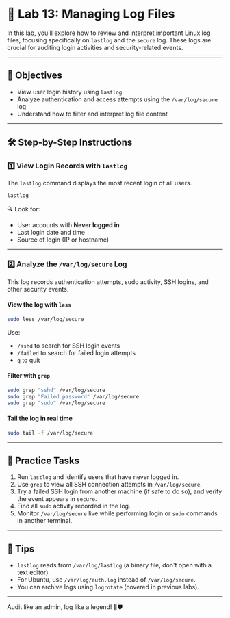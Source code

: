 # 🧪 Lab 13: Managing Log Files

In this lab, you’ll explore how to review and interpret important Linux log files, focusing specifically on `lastlog` and the `secure` log. These logs are crucial for auditing login activities and security-related events.

---

## 🎯 Objectives

- View user login history using `lastlog`
- Analyze authentication and access attempts using the `/var/log/secure` log
- Understand how to filter and interpret log file content

---

## 🛠️ Step-by-Step Instructions

### 1️⃣ View Login Records with `lastlog`

The `lastlog` command displays the most recent login of all users.

```bash
lastlog
```

🔍 Look for:
- User accounts with **Never logged in**
- Last login date and time
- Source of login (IP or hostname)

---

### 2️⃣ Analyze the `/var/log/secure` Log

This log records authentication attempts, sudo activity, SSH logins, and other security events.

#### View the log with `less`

```bash
sudo less /var/log/secure
```

Use:
- `/sshd` to search for SSH login events
- `/failed` to search for failed login attempts
- `q` to quit

#### Filter with `grep`

```bash
sudo grep "sshd" /var/log/secure
sudo grep "Failed password" /var/log/secure
sudo grep "sudo" /var/log/secure
```

#### Tail the log in real time

```bash
sudo tail -f /var/log/secure
```

---

## 🧪 Practice Tasks

1. Run `lastlog` and identify users that have never logged in.
2. Use `grep` to view all SSH connection attempts in `/var/log/secure`.
3. Try a failed SSH login from another machine (if safe to do so), and verify the event appears in `secure`.
4. Find all `sudo` activity recorded in the log.
5. Monitor `/var/log/secure` live while performing login or `sudo` commands in another terminal.

---

## 📌 Tips

- `lastlog` reads from `/var/log/lastlog` (a binary file, don't open with a text editor).
- For Ubuntu, use `/var/log/auth.log` instead of `/var/log/secure`.
- You can archive logs using `logrotate` (covered in previous labs).

---

Audit like an admin, log like a legend! 📜🛡️
